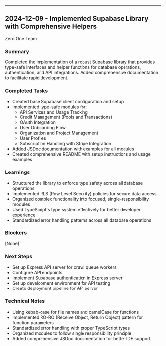 ---

## 2024-12-09 - Implemented Supabase Library with Comprehensive Helpers

Zero One Team

### Summary

Completed the implementation of a robust Supabase library that provides type-safe interfaces and helper functions for database operations, authentication, and API integrations. Added comprehensive documentation to facilitate rapid development.

### Completed Tasks

- Created base Supabase client configuration and setup
- Implemented type-safe modules for:
  - API Services and Usage Tracking
  - Credit Management (Pools and Transactions)
  - OAuth Integration
  - User Onboarding Flow
  - Organization and Project Management
  - User Profiles
  - Subscription Handling with Stripe Integration
- Added JSDoc documentation with examples for all modules
- Created comprehensive README with setup instructions and usage examples

### Learnings

- Structured the library to enforce type safety across all database operations
- Implemented RLS (Row Level Security) policies for secure data access
- Organized complex functionality into focused, single-responsibility modules
- Used TypeScript's type system effectively for better developer experience
- Standardized error handling patterns across all database operations

### Blockers

[None]

### Next Steps

- Set up Express API server for crawl queue workers
- Configure API endpoints
- Implement Supabase authentication in Express server
- Set up development environment for API testing
- Create deployment pipeline for API server

### Technical Notes

- Using kebab-case for file names and camelCase for functions
- Implemented RO-RO (Receive Object, Return Object) pattern for function parameters
- Standardized error handling with proper TypeScript types
- Organized modules to follow single responsibility principle
- Added comprehensive JSDoc documentation for better IDE support
